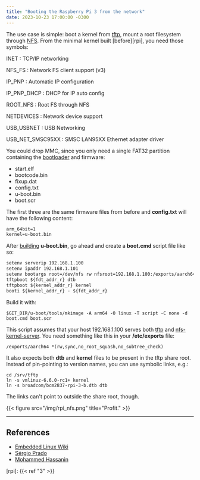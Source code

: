 ```yaml
---
title: "Booting the Raspberry Pi 3 from the network"
date: 2023-10-23 17:00:00 -0300
---
```


The use case is simple: boot a kernel from [tftp][tftp], mount a root filesystem through
[NFS][nfs]. From the minimal kernel built [before][rpi], you need those symbols:

INET
: TCP/IP networking

NFS_FS
: Network FS client support (v3)

IP_PNP
: Automatic IP configuration

IP_PNP_DHCP
: DHCP for IP auto config

ROOT_NFS
: Root FS through NFS

NETDEVICES
: Network device support

USB_USBNET
: USB Networking

USB_NET_SMSC95XX
: SMSC LAN95XX Ethernet adapter driver

You could drop MMC, since you only need a single FAT32 partition containing the
[bootloader][u-boot] and firmware:

- start.elf
- bootcode.bin
- fixup.dat
- config.txt
- u-boot.bin
- boot.scr

The first three are the same firmware files from before and **config.txt** will have the
following content:

```txt
arm_64bit=1
kernel=u-boot.bin
```

After [building][u-boot-git] **u-boot.bin**, go ahead and create a **boot.cmd** script
file like so:

```txt
setenv serverip 192.168.1.100
setenv ipaddr 192.168.1.101
setenv bootargs root=/dev/nfs rw nfsroot=192.168.1.100:/exports/aarch64,nfsvers=3 ip=dhcp
tftpboot ${fdt_addr_r} dtb
tftpboot ${kernel_addr_r} kernel
booti ${kernel_addr_r} - ${fdt_addr_r}
```

Build it with:

```shell
$GIT_DIR/u-boot/tools/mkimage -A arm64 -O linux -T script -C none -d boot.cmd boot.scr
```

This script assumes that your host 192.168.1.100 serves both [tftp][tftp] and
[nfs-kernel-server][nfs-utils]. You need something like this in your **/etc/exports** file:

```txt
/exports/aarch64 *(rw,sync,no_root_squash,no_subtree_check)
```

It also expects both **dtb** and **kernel** files to be present in the tftp share root.
Instead of pin-pointing to version names, you can use symbolic links, e.g.:

```shell
cd /srv/tftp
ln -s vmlinuz-6.6.0-rc1+ kernel
ln -s broadcom/bcm2837-rpi-3-b.dtb dtb
```

The links can't point to outside the share root, though.

{{< figure src="/img/rpi_nfs.png" title="Profit." >}}

---

## References

- [Embedded Linux Wiki](https://elinux.org/RPi_U-Boot)
- [Sérgio Prado](https://sergioprado.org/utilizando-o-u-boot-na-raspberry-pi/)
- [Mohammed Hassanin](https://github.com/mhomran/u-boot-rpi3-b-plus)

[tftp]: https://tracker.debian.org/pkg/tftpd-hpa
[nfs]: https://www.kernel.org/doc/Documentation/filesystems/nfs/nfsroot.txt
[u-boot]: https://u-boot.readthedocs.io/en/latest/usage/index.html#shell-commands
[u-boot-git]: https://source.denx.de/u-boot/u-boot
[nfs-utils]: https://tracker.debian.org/pkg/nfs-utils

[rpi]: {{< ref "3" >}}
